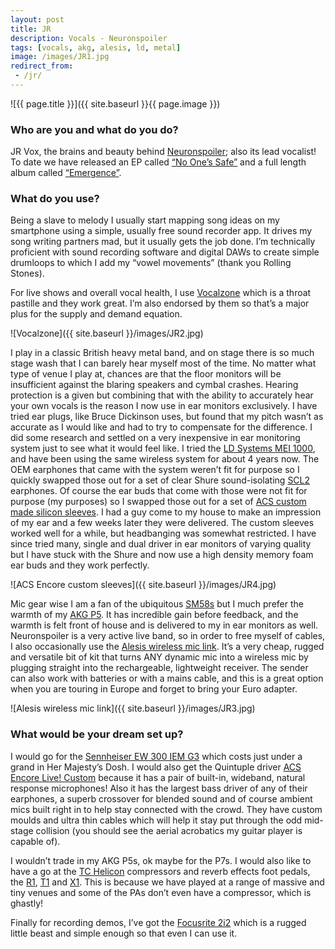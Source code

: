 ```yaml
---
layout: post
title: JR
description: Vocals - Neuronspoiler
tags: [vocals, akg, alesis, ld, metal]
image: /images/JR1.jpg
redirect_from:
 - /jr/
---
```


![{{ page.title }}]({{ site.baseurl }}{{ page.image }})

### Who are you and what do you do?

JR Vox, the brains and beauty behind [Neuronspoiler](http://www.neuronspoiler.com/); also its lead vocalist!
To date we have released an EP called [“No One’s Safe”](http://amzn.to/1QW9EdJ) and a full length album called [“Emergence”](http://amzn.to/24Fy08M).

### What do you use?

Being a slave to melody I usually start mapping song ideas on my smartphone using a simple, usually free sound recorder app. It drives my song writing partners mad, but it usually gets the job done. I’m technically proficient with sound recording software and digital DAWs to create simple drumloops to which I add my “vowel movements” (thank you Rolling Stones).

For live shows and overall vocal health, I use [Vocalzone](http://amzn.to/24Fy3Bm) which is a throat pastille and they work great. I’m also endorsed by them so that’s a major plus for the supply and demand equation.

![Vocalzone]({{ site.baseurl }}/images/JR2.jpg)

I play in a classic British heavy metal band, and on stage there is so much stage wash that I can barely hear myself most of the time. No matter what type of venue I play at, chances are that the floor monitors will be insufficient against the blaring speakers and cymbal crashes. Hearing protection is a given but combining that with the ability to accurately hear your own vocals is the reason I now use in ear monitors exclusively. I have tried ear plugs, like Bruce Dickinson uses, but found that my pitch wasn’t as accurate as I would like and had to try to compensate for the difference. I did some research and settled on a very inexpensive in ear monitoring system just to see what it would feel like. I tried the [LD Systems MEI 1000](http://amzn.to/24Fy601), and have been using the same wireless system for about 4 years now. The OEM earphones that came with the system weren’t fit for purpose so I quickly swapped those out for a set of clear Shure sound-isolating [SCL2](http://amzn.to/1QW9Qtu) earphones. Of course the ear buds that come with those were not fit for purpose (my purposes) so I swapped those out for a set of [ACS custom made silicon sleeves](http://acscustom.com/uk/product/acs-evolve-live-custom/). I had a guy come to my house to make an impression of my ear and a few weeks later they were delivered. The custom sleeves worked well for a while, but headbanging was somewhat restricted. I have since tried many, single and dual driver in ear monitors of varying quality but I have stuck with the Shure and now use a high density memory foam ear buds and they work perfectly.

![ACS Encore custom sleeves]({{ site.baseurl }}/images/JR4.jpg)

Mic gear wise I am a fan of the ubiquitous [SM58s](http://amzn.to/24FyfR0) but I much prefer the warmth of my [AKG P5](http://amzn.to/24Fyeg4). It has incredible gain before feedback, and the warmth is felt front of house and is delivered to my in ear monitors as well. Neuronspoiler is a very active live band, so in order to free myself of cables, I also occasionally use the [Alesis wireless mic link](http://amzn.to/24FylrT). It’s a very cheap, rugged and versatile bit of kit that turns ANY dynamic mic into a wireless mic by plugging straight into the rechargeable, lightweight receiver. The sender can also work with batteries or with a mains cable, and this is a great option when you are touring in Europe and forget to bring your Euro adapter.

![Alesis wireless mic link]({{ site.baseurl }}/images/JR3.jpg)

### What would be your dream set up?

I would go for the [Sennheiser EW 300 IEM G3](http://amzn.to/1QW9SRX) which costs just under a grand in Her Majesty’s Dosh. I would also get the Quintuple driver [ACS Encore Live! Custom](http://acscustom.com/uk/product/acs-encore-live-custom/) because it has a pair of built-in, wideband, natural response microphones! Also it has the largest bass driver of any of their earphones, a superb crossover for blended sound and of course ambient mics built right in to help stay connected with the crowd. They have custom moulds and ultra thin cables which will help it stay put through the odd mid-stage collision (you should see the aerial acrobatics my guitar player is capable of).

I wouldn’t trade in my AKG P5s, ok maybe for the P7s. I would also like to have a go at the [TC Helicon](http://www.tc-helicon.com/en/) compressors and reverb effects foot pedals, the [R1](http://www.tc-helicon.com/en/products/voicetone-r1/), [T1](http://www.tc-helicon.com/en/products/voicetone-t1/) and [X1](http://www.tc-helicon.com/en/products/voicetone-x1/). This is because we have played at a range of massive and tiny venues and some of the PAs don’t even have a compressor, which is ghastly!

Finally for recording demos, I’ve got the [Focusrite 2i2](http://amzn.to/24FyCv9) which is a rugged little beast and simple enough so that even I can use it.
